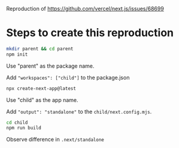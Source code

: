 Reproduction of https://github.com/vercel/next.js/issues/68699

# Steps to create this reproduction

```bash
mkdir parent && cd parent
npm init
```

Use "parent" as the package name.

Add `"workspaces": ["child"]` to the package.json

```bash
npx create-next-app@latest
```

Use "child" as the app name.

Add `"output": "standalone"` to the `child/next.config.mjs`.

```bash
cd child
npm run build
```

Observe difference in `.next/standalone`
